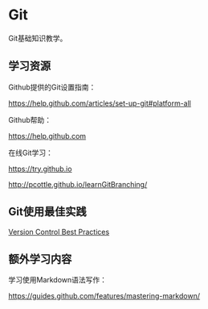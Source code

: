 # Git

Git基础知识教学。

## 学习资源

Github提供的Git设置指南：

https://help.github.com/articles/set-up-git#platform-all

Github帮助：

https://help.github.com

在线Git学习：

https://try.github.io

http://pcottle.github.io/learnGitBranching/

## Git使用最佳实践

[Version Control Best Practices](http://www.git-tower.com/learn/ebook/command-line/appendix/best-practices)

## 额外学习内容

学习使用Markdown语法写作：

https://guides.github.com/features/mastering-markdown/
